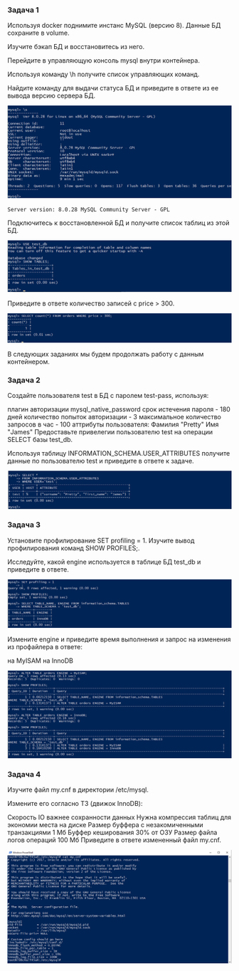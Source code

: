 ### Задача 1
Используя docker поднимите инстанс MySQL (версию 8). Данные БД сохраните в volume.

Изучите бэкап БД и восстановитесь из него.

Перейдите в управляющую консоль mysql внутри контейнера.

Используя команду \h получите список управляющих команд.

Найдите команду для выдачи статуса БД и приведите в ответе из ее вывода версию сервера БД.

![ ](db_06_03_1.png)

```
Server version: 8.0.28 MySQL Community Server - GPL
```

Подключитесь к восстановленной БД и получите список таблиц из этой БД.

![ ](db_06_03_2.png)

Приведите в ответе количество записей с price > 300.

![ ](db_06_03_3.png)

В следующих заданиях мы будем продолжать работу с данным контейнером.

### Задача 2
Создайте пользователя test в БД c паролем test-pass, используя:

плагин авторизации mysql_native_password
срок истечения пароля - 180 дней
количество попыток авторизации - 3
максимальное количество запросов в час - 100
аттрибуты пользователя:
Фамилия "Pretty"
Имя "James"
Предоставьте привелегии пользователю test на операции SELECT базы test_db.

Используя таблицу INFORMATION_SCHEMA.USER_ATTRIBUTES получите данные по пользователю test и приведите в ответе к задаче.

![ ](db_06_03_4.png)

### Задача 3
Установите профилирование SET profiling = 1. Изучите вывод профилирования команд SHOW PROFILES;.

Исследуйте, какой engine используется в таблице БД test_db и приведите в ответе.

![ ](db_06_03_5.png)

Измените engine и приведите время выполнения и запрос на изменения из профайлера в ответе:

на MyISAM
на InnoDB

![ ](db_06_03_6.png)

### Задача 4
Изучите файл my.cnf в директории /etc/mysql.

Измените его согласно ТЗ (движок InnoDB):

Скорость IO важнее сохранности данных
Нужна компрессия таблиц для экономии места на диске
Размер буффера с незакомиченными транзакциями 1 Мб
Буффер кеширования 30% от ОЗУ
Размер файла логов операций 100 Мб
Приведите в ответе измененный файл my.cnf.

![ ](db_06_03_7.png)